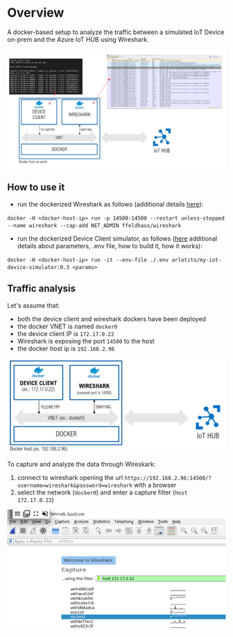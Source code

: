 # Overview
A docker-based setup to analyze the traffic between a simulated IoT Device on-prem and the Azure IoT HUB using Wireshark. 

![alt](./images/block-diagram2.png)

## How to use it
* run the dockerized Wireshark as follows (additional details [here](https://github.com/ffeldhaus/docker-wireshark)):

`docker -H <docker-host-ip> run -p 14500:14500 --restart unless-stopped --name wireshark --cap-add NET_ADMIN ffeldhaus/wireshark`


* run the dockerized Device Client simulator, as follows ([here](./device-client-docker/README.md) additional details about parameters, .env file, how to build it, how it works):

`docker -H <docker-host-ip> run -it --env-file ./.env arlotito/my-iot-device-simulator:0.3 <params>`


## Traffic analysis
Let's assume that:
* both the device client and wireshark dockers have been deployed 
* the docker VNET is named `docker0`
* the device client IP is  `172.17.0.22`
* Wireshark is exposing the port `14500` to the host
* the docker host ip is `192.168.2.96`

![](./images/block-diagram-example.png)

To capture and analyze the data through Wireskark:

1. connect to wireshark opening the url `https://192.168.2.96:14500/?username=wireshark&password=wireshark` with a browser
2. select the network (`docker0`) and enter a capture filter (`host 172.17.0.22`)

![](./images/wireshark-network-filter.png)

